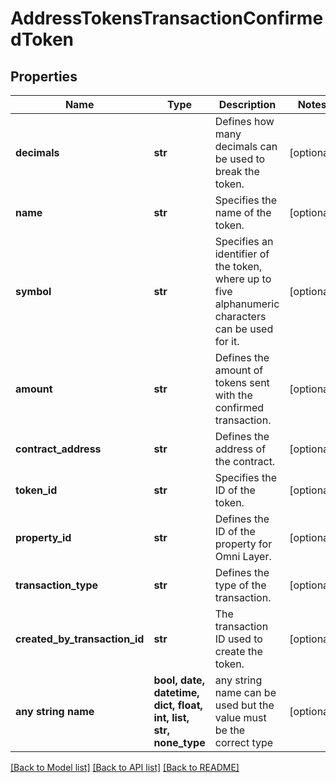 # AddressTokensTransactionConfirmedToken


## Properties
Name | Type | Description | Notes
------------ | ------------- | ------------- | -------------
**decimals** | **str** | Defines how many decimals can be used to break the token. | [optional] 
**name** | **str** | Specifies the name of the token. | [optional] 
**symbol** | **str** | Specifies an identifier of the token, where up to five alphanumeric characters can be used for it. | [optional] 
**amount** | **str** | Defines the amount of tokens sent with the confirmed transaction. | [optional] 
**contract_address** | **str** | Defines the address of the contract. | [optional] 
**token_id** | **str** | Specifies the ID of the token. | [optional] 
**property_id** | **str** | Defines the ID of the property for Omni Layer. | [optional] 
**transaction_type** | **str** | Defines the type of the transaction. | [optional] 
**created_by_transaction_id** | **str** | The transaction ID used to create the token. | [optional] 
**any string name** | **bool, date, datetime, dict, float, int, list, str, none_type** | any string name can be used but the value must be the correct type | [optional]

[[Back to Model list]](../README.md#documentation-for-models) [[Back to API list]](../README.md#documentation-for-api-endpoints) [[Back to README]](../README.md)



